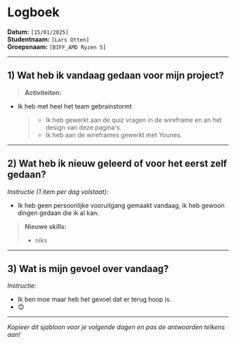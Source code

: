 # Logboek

**Datum:** `[15/01/2025]`  
**Studentnaam:** `[Lars Otten]`  
**Groepsnaam:** `[BIFF_AMD Ryzen 5]`

---

## 1) Wat heb ik vandaag gedaan voor mijn project?

> **Activiteiten:**

- Ik heb met heel het team gebrainstormt
  > - Ik heb gewerkt aan de quiz vragen in de wireframe en an het design van deze pagina's.
  > - Ik heb aan de wireframes gewerkt met Younes.

---

## 2) Wat heb ik nieuw geleerd of voor het eerst zelf gedaan?

_Instructie (1 item per dag volstaat):_

- Ik heb geen persoonlijke vooruitgang gemaakt vandaag, ik heb gewoon dingen gedaan die ik al kan.

> **Nieuwe skills:**
>
> - niks

---

## 3) Wat is mijn gevoel over vandaag?

_Instructie:_

- Ik ben moe maar heb het gevoel dat er terug hoop is.
- 😊

---

_Kopieer dit sjabloon voor je volgende dagen en pas de antwoorden telkens aan!_
